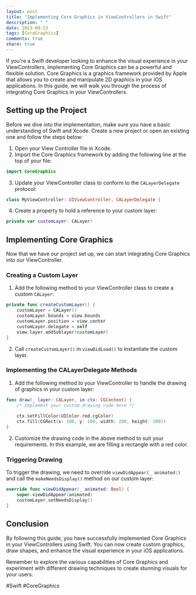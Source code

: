 ```yaml
---
layout: post
title: "Implementing Core Graphics in ViewControllers in Swift"
description: " "
date: 2023-09-23
tags: [CoreGraphics]
comments: true
share: true
---
```


If you're a Swift developer looking to enhance the visual experience in your ViewControllers, implementing Core Graphics can be a powerful and flexible solution. Core Graphics is a graphics framework provided by Apple that allows you to create and manipulate 2D graphics in your iOS applications. In this guide, we will walk you through the process of integrating Core Graphics in your ViewControllers.

## Setting up the Project

Before we dive into the implementation, make sure you have a basic understanding of Swift and Xcode. Create a new project or open an existing one and follow the steps below:

1. Open your View Controller file in Xcode.
2. Import the Core Graphics framework by adding the following line at the top of your file:
```swift
import CoreGraphics
```
3. Update your ViewController class to conform to the `CALayerDelegate` protocol:
```swift
class MyViewController: UIViewController, CALayerDelegate {
```
4. Create a property to hold a reference to your custom layer:
```swift
private var customLayer: CALayer!
```

## Implementing Core Graphics

Now that we have our project set up, we can start integrating Core Graphics into our ViewController.

### Creating a Custom Layer

1. Add the following method to your ViewController class to create a custom `CALayer`:
```swift
private func createCustomLayer() {
    customLayer = CALayer()
    customLayer.bounds = view.bounds
    customLayer.position = view.center
    customLayer.delegate = self
    view.layer.addSublayer(customLayer)
}
```
2. Call `createCustomLayer()` in `viewDidLoad()` to instantiate the custom layer.

### Implementing the CALayerDelegate Methods

1. Add the following method to your ViewController to handle the drawing of graphics in your custom layer:
```swift
func draw(_ layer: CALayer, in ctx: CGContext) {
    /* Implement your custom drawing code here */
    
    ctx.setFillColor(UIColor.red.cgColor)
    ctx.fill(CGRect(x: 100, y: 100, width: 200, height: 200))
}
```
2. Customize the drawing code in the above method to suit your requirements. In this example, we are filling a rectangle with a red color.

### Triggering Drawing

To trigger the drawing, we need to override `viewDidAppear(_ animated:)` and call the `makeNeedsDisplay()` method on our custom layer:
```swift
override func viewDidAppear(_ animated: Bool) {
    super.viewDidAppear(animated)
    customLayer.setNeedsDisplay()
}
```

## Conclusion

By following this guide, you have successfully implemented Core Graphics in your ViewControllers using Swift. You can now create custom graphics, draw shapes, and enhance the visual experience in your iOS applications.

Remember to explore the various capabilities of Core Graphics and experiment with different drawing techniques to create stunning visuals for your users.

#Swift #CoreGraphics